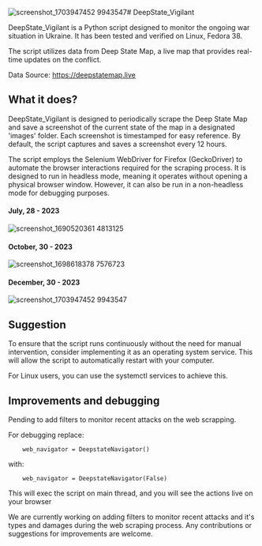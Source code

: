 ![screenshot_1703947452 9943547](https://github.com/MrCabss69/DeepState_Vigilant/assets/48258972/3b357e61-2c51-496f-b22a-45c926705d7f)# DeepState_Vigilant

DeepState_Vigilant is a Python script designed to monitor the ongoing war situation in Ukraine. It has been tested and verified on Linux, Fedora 38.

The script utilizes data from Deep State Map, a live map that provides real-time updates on the conflict.

Data Source: https://deepstatemap.live

##  What it does?

DeepState_Vigilant is designed to periodically scrape the Deep State Map and save a screenshot of the current state of the map in a designated 'images' folder. Each screenshot is timestamped for easy reference. By default, the script captures and saves a screenshot every 12 hours.

The script employs the Selenium WebDriver for Firefox (GeckoDriver) to automate the browser interactions required for the scraping process. It is designed to run in headless mode, meaning it operates without opening a physical browser window. However, it can also be run in a non-headless mode for debugging purposes.


#### July, 28 - 2023
![screenshot_1690520361 4813125](https://github.com/MrCabss69/DeepState_Vigilant/assets/48258972/f32f5004-6bd4-4776-b41c-942e0fc9c370)

#### October, 30 - 2023
![screenshot_1698618378 7576723](https://github.com/MrCabss69/DeepState_Vigilant/assets/48258972/44f35b36-44f7-4d35-b7c3-13bee6209b66)

#### December, 30 - 2023
![screenshot_1703947452 9943547](https://github.com/MrCabss69/DeepState_Vigilant/assets/48258972/e71a77a3-386b-46d3-9a01-6dd7d4954b91)


## Suggestion
To ensure that the script runs continuously without the need for manual intervention, consider implementing it as an operating system service. This will allow the script to automatically restart with your computer.

For Linux users, you can use the systemctl services to achieve this.

## Improvements and debugging
Pending to add filters to monitor recent attacks on the web scrapping.

For debugging replace:

        web_navigator = DeepstateNavigator()

with:


        web_navigator = DeepstateNavigator(False)

This will exec the script on main thread, and you will see the actions live on your browser


We are currently working on adding filters to monitor recent attacks and it's types and damages during the web scraping process. Any contributions or suggestions for improvements are welcome.

